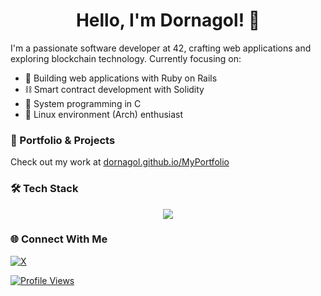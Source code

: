<h1 align="center">Hello, I'm Dornagol! 👋</h1>

I'm a passionate software developer at 42, crafting web applications and exploring blockchain technology. Currently focusing on:

- 💎 Building web applications with Ruby on Rails
- ⛓️ Smart contract development with Solidity
- 🎯 System programming in C
- 🐧 Linux environment (Arch) enthusiast

### 🔗 Portfolio & Projects
Check out my work at [dornagol.github.io/MyPortfolio](https://dornagol.github.io/MyPortfolio/)

### 🛠️ Tech Stack
<p align="center">
  <a href="https://skillicons.dev">
    <img src="https://skillicons.dev/icons?i=git,solidity,linux,arch,ruby,c,neovim,html,css" />
  </a>
</p>

### 🌐 Connect With Me
[![X](https://img.shields.io/badge/X-black.svg?logo=X&logoColor=white)](https://x.com/Dornagol)

[![Profile Views](https://visitcount.itsvg.in/api?id=Dornagol&icon=4&color=6)](https://visitcount.itsvg.in)
